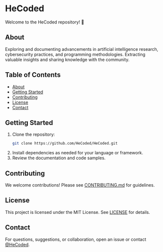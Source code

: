 # HeCoded

Welcome to the HeCoded repository! 👋

## About
Exploring and documenting advancements in artificial intelligence research, cybersecurity practices, and programming methodologies. Extracting valuable insights and sharing knowledge with the community.

## Table of Contents
- [About](#about)
- [Getting Started](#getting-started)
- [Contributing](#contributing)
- [License](#license)
- [Contact](#contact)

## Getting Started
1. Clone the repository:
   ```bash
   git clone https://github.com/HeCoded/HeCoded.git
   ```
2. Install dependencies as needed for your language or framework.
3. Review the documentation and code samples.

## Contributing
We welcome contributions! Please see [CONTRIBUTING.md](CONTRIBUTING.md) for guidelines.

## License
This project is licensed under the MIT License. See [LICENSE](LICENSE) for details.

## Contact
For questions, suggestions, or collaboration, open an issue or contact [@HeCoded](https://github.com/HeCoded).
